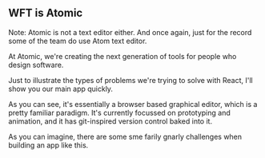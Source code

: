 ## WFT is Atomic

Note:
Atomic is not a text editor either. And once again, just for the record some of the team do use Atom text editor.

At Atomic, we're creating the next generation of tools for people who design software. 

Just to illustrate the types of problems we're trying to solve with React, I'll show you our main app quickly.

As you can see, it's essentially a browser based graphical editor, which is a pretty familiar paradigm. It's currently focussed on prototyping and animation, and it has git-inspired version control baked into it.

As you can imagine, there are some sme farily gnarly challenges when building an app like this.
